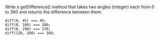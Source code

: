 Write a getDifference() method that takes two angles (integer) each from 0 to 360 and returns the difference between them.
```
diff(0, 45) === 45;   
diff(0, 180) === 180;
diff(0, 190) === 170;
diff(120, 280) === 160;
